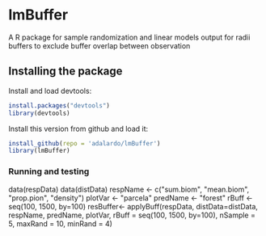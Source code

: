 # lmBuffer
A R package for sample randomization and linear models output for radii buffers to exclude buffer overlap between observation

## Installing the package

Install and load devtools:
```r
install.packages("devtools")
library(devtools)
```
Install this version from github and load it:
```r
install_github(repo = 'adalardo/lmBuffer')
library(lmBuffer)
```
### Running and testing
data(respData)
data(distData)
respName <- c("sum.biom", "mean.biom", "prop.pion", "density")
plotVar <- "parcela"
predName <- "forest"
rBuff <- seq(100, 1500, by=100)
resBuffer<- applyBuff(respData, distData=distData, respName, predName, plotVar, rBuff = seq(100, 1500, by=100), nSample = 5, maxRand = 10, minRand = 4)
```